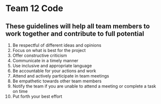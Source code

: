 # Team 12 Code  
## These guidelines will help all team members to work together and contribute to full potential 

1. Be respectful of different ideas and opinions
2. Focus on what is best for the project
3. Offer constructive criticism
4. Communicate in a timely manner
5. Use inclusive and appropriate language
6. Be accountable for your actions and work
7. Attend and actively participate in team meetings
8. Be empathetic towards other team members
9. Notify the team if you are unable to attend a meeting or complete a task on time
10. Put forth your best effort
